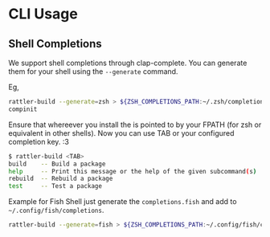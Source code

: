 # CLI Usage

## Shell Completions

We support shell completions through clap-complete.
You can generate them for your shell using the `--generate` command.

Eg,
```sh
rattler-build --generate=zsh > ${ZSH_COMPLETIONS_PATH:~/.zsh/completions}/_rattler-build
compinit
```

Ensure that whereever you install the is pointed to by your FPATH (for zsh or equivalent in other shells).
Now you can use TAB or your configured completion key. :3

```sh
$ rattler-build <TAB>
build    -- Build a package
help     -- Print this message or the help of the given subcommand(s)
rebuild  -- Rebuild a package
test     -- Test a package
```

Example for Fish Shell just generate the `completions.fish` and add to `~/.config/fish/completions`.
```sh
rattler-build --generate=fish > ${ZSH_COMPLETIONS_PATH:~/.config/fish/completions}/rattler-build.fish
```
